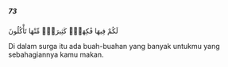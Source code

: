 ##### 73

<span class="ayah">لَكُمْ فِيهَا فَٰكِهَةٌۭ كَثِيرَةٌۭ مِّنْهَا تَأْكُلُونَ</span>

<span class="ayah_translation">Di dalam surga itu ada buah-buahan yang banyak untukmu yang sebahagiannya kamu makan.</span>
